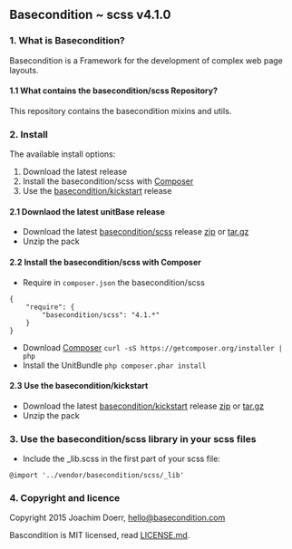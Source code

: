 ## Basecondition ~ scss v4.1.0


### 1. What is Basecondition?

Basecondition is a Framework for the development of complex web page layouts.


#### 1.1 What contains the basecondition/scss Repository?

This repository contains the basecondition mixins and utils.


### 2. Install

The available install options:

1. Download the latest release
2. Install the basecondition/scss with [Composer](https://getcomposer.org/download/)
3. Use the [basecondition/kickstart](https://github.com/basecondition/kickstart) release


#### 2.1 Downlaod the latest unitBase release

* Download the latest [basecondition/scss](https://github.com/basecondition/scss) release [zip](https://github.com/basecondition/scss/archive/v4.1.0.zip) or [tar.gz](https://github.com/basecondition/scss/archive/v4.1.0.tar.gz)
* Unzip the pack


#### 2.2 Install the basecondition/scss with Composer

* Require in `composer.json` the basecondition/scss
```
{
    "require": {
        "basecondition/scss": "4.1.*"
    }
}
```
* Download [Composer](https://getcomposer.org/download/) `curl -sS https://getcomposer.org/installer | php`
* Install the UnitBundle `php composer.phar install`


#### 2.3 Use the basecondition/kickstart

* Download the latest [basecondition/kickstart](https://github.com/basecondition/kickstart) release [zip](https://github.com/basecondition/kickstart/archive/v4.1.0.zip) or [tar.gz](https://github.com/basecondition/scss/kickstart/v4.1.0.tar.gz)
* Unzip the pack


### 3. Use the basecondition/scss library in your scss files

* Include the _lib.scss in the first part of your scss file:
```
@import '../vendor/basecondition/scss/_lib'
```


### 4. Copyright and licence

Copyright 2015 Joachim Doerr, hello@basecondition.com

Bascondition is MIT licensed, read [LICENSE.md](https://github.com/basecondition/unitBundle/blob/master/LICENSE.md).
